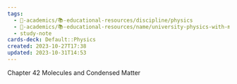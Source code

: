 ```yaml
---
tags:
  - 🔴-academics/📚-educational-resources/discipline/physics
  - 🔴-academics/📚-educational-resources/name/university-physics-with-modern-physics-15th-edition-2019
  - study-note
cards-deck: Default::Physics
created: 2023-10-27T17:38
updated: 2023-10-31T14:53
---
```



Chapter 42 Molecules and Condensed Matter
